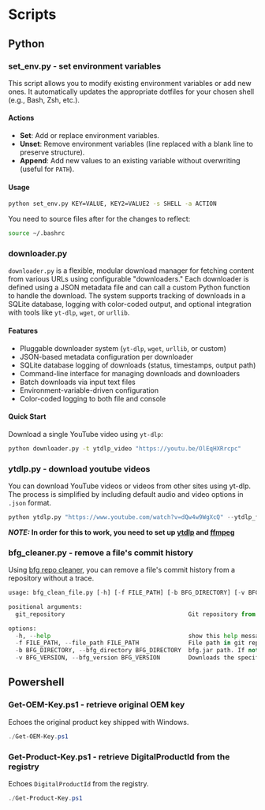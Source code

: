 # Scripts

## Python

### set_env.py - set environment variables

This script allows you to modify existing environment variables or add new ones. It automatically updates the appropriate dotfiles for your chosen shell (e.g., Bash, Zsh, etc.).

#### Actions

- **Set**: Add or replace environment variables.  
- **Unset**: Remove environment variables (line replaced with a blank line to preserve structure).  
- **Append**: Add new values to an existing variable without overwriting (useful for `PATH`).  

#### Usage

```bash
python set_env.py KEY=VALUE, KEY2=VALUE2 -s SHELL -a ACTION

```

You need to source files after for the changes to reflect:

```bash
source ~/.bashrc
```

### downloader.py

`downloader.py` is a flexible, modular download manager for fetching content from various URLs using configurable "downloaders." Each downloader is defined using a JSON metadata file and can call a custom Python function to handle the download. The system supports tracking of downloads in a SQLite database, logging with color-coded output, and optional integration with tools like `yt-dlp`, `wget`, or `urllib`.

#### Features

- Pluggable downloader system (`yt-dlp`, `wget`, `urllib`, or custom)
- JSON-based metadata configuration per downloader
- SQLite database logging of downloads (status, timestamps, output path)
- Command-line interface for managing downloads and downloaders
- Batch downloads via input text files
- Environment-variable-driven configuration
- Color-coded logging to both file and console

#### Quick Start

Download a single YouTube video using `yt-dlp`:

```bash
python downloader.py -t ytdlp_video "https://youtu.be/OlEqHXRrcpc"
```

### ytdlp.py - download youtube videos

You can download YouTube videos or videos from other sites using yt-dlp. The process is simplified by including default audio and video options in `.json` format.

```python
python ytdlp.py "https://www.youtube.com/watch?v=dQw4w9WgXcQ" --ytdlp_format="audio"
```

**_NOTE:_ In order for this to work, you need to set up [ytdlp](https://github.com/yt-dlp/yt-dlp/wiki/Installation) and [ffmpeg](https://ffmpeg.org/download.html)**

### bfg_cleaner.py - remove a file's commit history

Using [bfg repo cleaner](https://rtyley.github.io/bfg-repo-cleaner/), you can remove a file's commit history from a repository without a trace.

```python
usage: bfg_clean_file.py [-h] [-f FILE_PATH] [-b BFG_DIRECTORY] [-v BFG_VERSION] git_repository

positional arguments:
  git_repository                                   Git repository from which to erase file history.

options:
  -h, --help                                       show this help message and exit
  -f FILE_PATH, --file_path FILE_PATH              File path in git repository.
  -b BFG_DIRECTORY, --bfg_directory BFG_DIRECTORY  bfg.jar path. If not specified, base directory will be used by default.
  -v BFG_VERSION, --bfg_version BFG_VERSION        Downloads the specified version of bfg if the relevant bfg.jar file is not already present.
```

## Powershell

### Get-OEM-Key.ps1 - retrieve original OEM key

Echoes the original product key shipped with Windows.

```powershell
./Get-OEM-Key.ps1
```

### Get-Product-Key.ps1 - retrieve DigitalProductId from the registry

Echoes `DigitalProductId` from the registry.

```powershell
./Get-Product-Key.ps1
```
